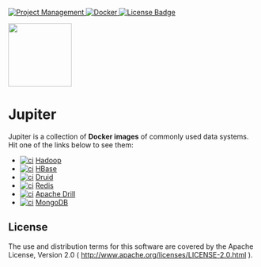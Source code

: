 [ ![Project Management](https://img.shields.io/badge/Project%20Management-0052CC?style=for-the-badge&logo=trello&logoColor=white) ](https://trello.com/b/SU271V7M)
[ ![Docker](https://img.shields.io/badge/Docker%20Hub-309DEE?style=for-the-badge&logo=docker&logoColor=white) ](https://hub.docker.com/r/jack20191124/)
[![License Badge](https://img.shields.io/badge/Apache%202.0-F25910.svg?style=for-the-badge&logo=Apache&logoColor=white) ](https://www.apache.org/licenses/LICENSE-2.0)

<img src="https://user-images.githubusercontent.com/16126939/176177523-6f9dcc4e-1691-4326-adfe-eb372480aace.png" width="128">

Jupiter
=======

Jupiter is a collection of **Docker images** of commonly used data systems. Hit one of the links below to see them:

* [![ci](https://github.com/QubitPi/jupiter/actions/workflows/hadoop.yml/badge.svg?branch=hadoop)](https://github.com/QubitPi/jupiter/actions/workflows/hadoop.yml) [Hadoop](https://github.com/QubitPi/jupiter/tree/hadoop/)
* [![ci](https://github.com/QubitPi/jupiter/actions/workflows/ci.yml/badge.svg?branch=hbase)](https://github.com/QubitPi/jupiter/actions/workflows/ci.yml) [HBase](https://github.com/QubitPi/jupiter/tree/hbase/)
* [![ci](https://github.com/QubitPi/jupiter/actions/workflows/ci.yml/badge.svg?branch=druid)](https://github.com/QubitPi/jupiter/actions/workflows/ci.yml) [Druid](https://github.com/QubitPi/jupiter/tree/druid/)
* [![ci](https://github.com/QubitPi/jupiter/actions/workflows/ci.yml/badge.svg?branch=redis)](https://github.com/QubitPi/jupiter/actions/workflows/ci.yml) [Redis](https://github.com/QubitPi/jupiter/tree/redis/)
* [![ci](https://github.com/QubitPi/jupiter/actions/workflows/ci.yml/badge.svg?branch=drill)](https://github.com/QubitPi/jupiter/actions/workflows/ci.yml) [Apache Drill](https://github.com/QubitPi/jupiter/tree/drill/)
* [![ci](https://github.com/QubitPi/jupiter/actions/workflows/ci.yml/badge.svg?branch=mongodb)](https://github.com/QubitPi/jupiter/actions/workflows/ci.yml) [MongoDB](https://github.com/QubitPi/jupiter/tree/mongodb/)

License
-------

The use and distribution terms for this software are covered by the Apache License, Version 2.0
( http://www.apache.org/licenses/LICENSE-2.0.html ).

